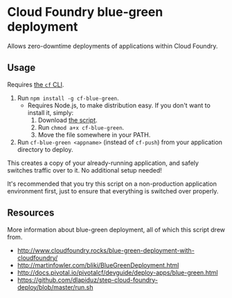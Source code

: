 # Cloud Foundry blue-green deployment

Allows zero-downtime deployments of applications within Cloud Foundry.

## Usage

Requires [the `cf` CLI](https://docs.cloudfoundry.org/devguide/installcf/install-go-cli.html).

1. Run `npm install -g cf-blue-green`.
    * Requires Node.js, to make distribution easy. If you don't want to install it, simply:
        1. Download [the script](bin/cf-blue-green).
        1. Run `chmod a+x cf-blue-green`.
        1. Move the file somewhere in your PATH.
1. Run `cf-blue-green <appname>` (instead of `cf-push`) from your application directory to deploy.

This creates a copy of your already-running application, and safely switches traffic over to it. No additional setup needed!

It's recommended that you try this script on a non-production application environment first, just to ensure that everything is switched over properly.

## Resources

More information about blue-green deployment, all of which this script drew from.

* http://www.cloudfoundry.rocks/blue-green-deployment-with-cloudfoundry/
* http://martinfowler.com/bliki/BlueGreenDeployment.html
* http://docs.pivotal.io/pivotalcf/devguide/deploy-apps/blue-green.html
* https://github.com/dlapiduz/step-cloud-foundry-deploy/blob/master/run.sh
